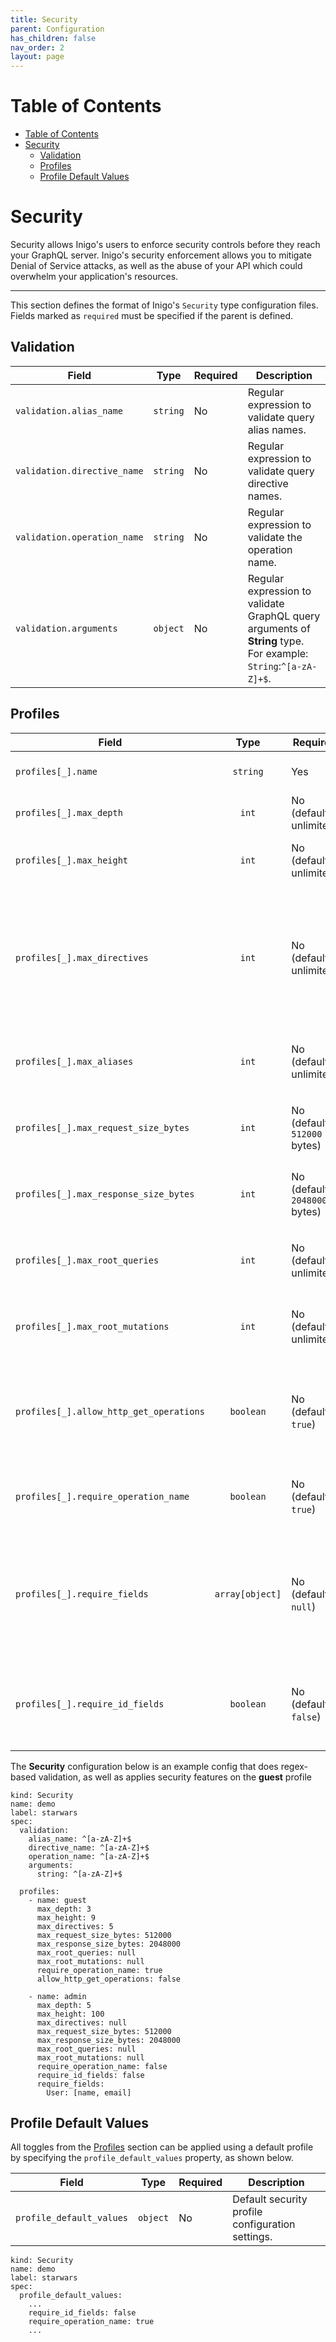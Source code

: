 ```yaml
---
title: Security
parent: Configuration
has_children: false
nav_order: 2
layout: page
---
```


# Table of Contents
- [Table of Contents](#table-of-contents)
- [Security](#security)
  - [Validation](#validation)
  - [Profiles](#profiles)
  - [Profile Default Values](#profile-default-values)

# Security
Security allows Inigo's users to enforce security controls before they reach your GraphQL server. Inigo's security enforcement allows you to mitigate Denial of Service attacks, as well as the abuse of your API which could overwhelm your application's resources.

---

This section defines the format of Inigo's `Security` type configuration files. Fields marked as `required` must be specified if the parent is defined.

## Validation

| Field | Type | Required | Description
| ---  | :---: | --- | --- |
| `validation.alias_name` | `string` | No | Regular expression to validate query alias names. |
| `validation.directive_name` | `string` | No | Regular expression to validate query directive names. |
| `validation.operation_name` | `string` | No | Regular expression to validate the operation name. |
| `validation.arguments` | `object` | No | Regular expression to validate GraphQL query arguments of **String** type. For example: `String`:`^[a-zA-Z]+$`. |


## Profiles

| Field | Type | Required | Description
| ---  | :---: | --- | --- |
| `profiles[_].name` | `string` | Yes | The name of the profile. |
| `profiles[_].max_depth` | `int` | No (default: unlimited) | Maximum length limit for queries. |
| `profiles[_].max_height` | `int` | No (default: unlimited) | Maximum query height limit for queries. |
| `profiles[_].max_directives` | `int` | No (default: unlimited) | Maximum number of query directives allowed in a query (both existent and non-existent query directives). |
| `profiles[_].max_aliases` | `int` | No (default: unlimited) | Maximum allowed aliased fields in a query. |
| `profiles[_].max_request_size_bytes` | `int` | No (default: `512000` bytes) | Maximum client request size allowed in bytes. |
| `profiles[_].max_response_size_bytes` | `int` | No (default: `2048000` bytes) | Maximum server response size allowed in bytes. |
| `profiles[_].max_root_queries` | `int` | No (default: unlimited) | Number of allowed root queries in a single query. |
| `profiles[_].max_root_mutations` | `int` | No (default: unlimited) | Number of allowed root mutations in a single query. |
| `profiles[_].allow_http_get_operations` | `boolean` | No (default: `true`) | Clients are allowed to query GraphQL using HTTP `GET` (in addition to HTTP `POST`) |
| `profiles[_].require_operation_name` | `boolean` | No (default: `true`) | Requires queries to have an operation name set. |
| `profiles[_].require_fields` | `array[object]` | No (default: `null`) | Mandates the use of specific fields when some type is used in a query. For example, `User`: [`name`,`email`]. |
| `profiles[_].require_id_fields` | `boolean` | No (default: `false`) | Requires query selection sets to have an `id` field where it exists. |

The **Security** configuration below is an example config that does regex-based validation, as well as applies security features on the **guest** profile

```
kind: Security
name: demo
label: starwars
spec:
  validation:
    alias_name: ^[a-zA-Z]+$
    directive_name: ^[a-zA-Z]+$
    operation_name: ^[a-zA-Z]+$
    arguments:
      string: ^[a-zA-Z]+$

  profiles:
    - name: guest
      max_depth: 3
      max_height: 9
      max_directives: 5
      max_request_size_bytes: 512000
      max_response_size_bytes: 2048000
      max_root_queries: null
      max_root_mutations: null
      require_operation_name: true
      allow_http_get_operations: false

    - name: admin
      max_depth: 5
      max_height: 100
      max_directives: null
      max_request_size_bytes: 512000
      max_response_size_bytes: 2048000
      max_root_queries: null
      max_root_mutations: null
      require_operation_name: false
      require_id_fields: false
      require_fields:
        User: [name, email]
```


## Profile Default Values
All toggles from the [Profiles](#profiles) section can be applied using a default profile by specifying the `profile_default_values` property, as shown below.

| Field | Type | Required | Description
| ---  | :---: | --- | --- |
| `profile_default_values` | `object` | No | Default security profile configuration settings. |

```
kind: Security
name: demo
label: starwars
spec:
  profile_default_values:
    ...
    require_id_fields: false
    require_operation_name: true
    ...
```
